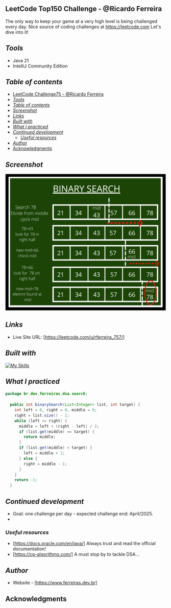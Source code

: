 ## LeetCode Top150 Challenge - @Ricardo Ferreira
The only way to keep your game at a very high level
is being challenged every day. Nice source of coding challenges at https://leetcode.com
Let's dive into it!
## _Tools_
- Java 21
- IntelliJ Community Edition

## _Table of contents_
- [LeetCode Challenge75 - @Ricardo Ferreira](#leetcode-challenge75---ricardo-ferreira)
- [_Tools_](#tools)
- [_Table of contents_](#table-of-contents)
- [_Screenshot_](#screenshot)
- [_Links_](#links)
- [_Built with_](#built-with)
- [_What I practiced_](#what-i-practiced)
- [_Continued development_](#continued-development)
  - [_Useful resources_](#useful-resources)
- [_Author_](#author)
- [Acknowledgments](#acknowledgments)


## _Screenshot_
[![](./binarySearch.png)]()
## _Links_
- Live Site URL: [https://leetcode.com/u/rferreira_757/] 
## _Built with_
[![My Skills](https://skillicons.dev/icons?i=java,git,idea,redhat)](https://skillicons.dev)


 ## _What I practiced_
```java
package br.dev.ferreiras.dsa.search;

  public int binarySearch(List<Integer> list, int target) {
    int left = 0, right = 0, middle = 0;
    right = list.size() - 1;
    while (left <= right) {
      middle = left + (right - left) / 2;
      if (list.get(middle) == target) {
        return middle;
      }
      if (list.get(middle) < target) {
        left = middle + 1;
      } else {
        right = middle - 1;
      }
    }
    return -1;
  }

``` 

## _Continued development_
- Goal: one challenge per day - expected challenge end: April/2025.
- 
### _Useful resources_
- [https://docs.oracle.com/en/java/] Always trust and read the official documentation!
- [https://cp-algorithms.com/]  A must stop by to tackle DSA...
## _Author_
- Website - [https://www.ferreiras.dev.br]  
## Acknowledgments
